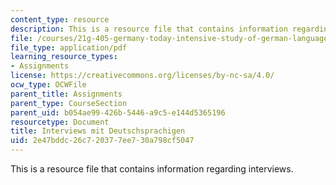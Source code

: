 ```yaml
---
content_type: resource
description: This is a resource file that contains information regarding interviews.
file: /courses/21g-405-germany-today-intensive-study-of-german-language-and-culture-january-iap-2011/2e47bddc26c720377ee730a798cf5047_MIT21G_405IAP11_interviews.pdf
file_type: application/pdf
learning_resource_types:
- Assignments
license: https://creativecommons.org/licenses/by-nc-sa/4.0/
ocw_type: OCWFile
parent_title: Assignments
parent_type: CourseSection
parent_uid: b054ae99-426b-5446-a9c5-e144d5365196
resourcetype: Document
title: Interviews mit Deutschsprachigen
uid: 2e47bddc-26c7-2037-7ee7-30a798cf5047
---
```

This is a resource file that contains information regarding interviews.